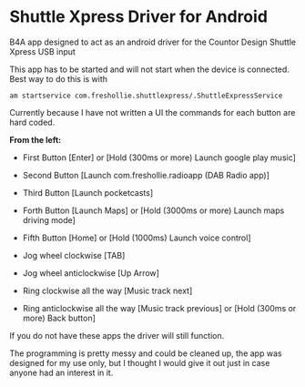 # Shuttle Xpress Driver for Android
B4A app designed to act as an android driver for the Countor Design Shuttle Xpress USB input

This app has to be started and will not start when the device is connected. Best way to do this is with

    am startservice com.freshollie.shuttlexpress/.ShuttleExpressService

Currently because I have not written a UI the commands for each button are hard coded. 

**From the left:**

* First Button [Enter] or [Hold (300ms or more) Launch google play music]

* Second Button [Launch com.freshollie.radioapp (DAB Radio app)]

* Third Button [Launch pocketcasts]

* Forth Button [Launch Maps] or [Hold (3000ms or more) Launch maps driving mode]

* Fifth Button [Home] or [Hold (1000ms) Launch voice control]

* Jog wheel clockwise [TAB]

* Jog wheel anticlockwise [Up Arrow]
 
* Ring clockwise all the way [Music track next]

* Ring anticlockwise all the way [Music track previous] or [Hold (300ms or more) Back button]

If you do not have these apps the driver will still function.

The programming is pretty messy and could be cleaned up, the app was designed for my use only, but I thought I would give it out just in case anyone had an interest in it.
